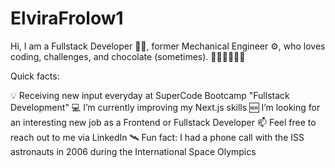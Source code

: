 # ElviraFrolow1


Hi, I am a Fullstack Developer 🦸‍🖥, former Mechanical Engineer ⚙, who loves coding, challenges, and chocolate (sometimes). 👨🏼‍💻💪🏼🍫

Quick facts:

💡 Receiving new input everyday at SuperCode Bootcamp "Fullstack Development"
💻 I’m currently improving my Next.js skills
🆕 I’m looking for an interesting new job as a Frontend or Fullstack Developer
📫 Feel free to reach out to me via LinkedIn
🛰 Fun fact: I had a phone call with the ISS astronauts in 2006 during the International Space Olympics
